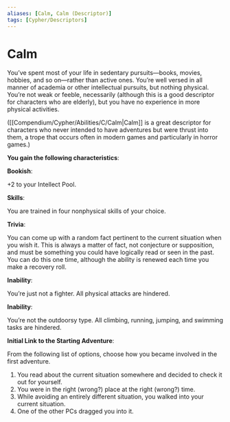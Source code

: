 ```yaml
---
aliases: [Calm, Calm (Descriptor)]
tags: [Cypher/Descriptors]
---
```


# Calm

You’ve spent most of your life in sedentary pursuits—books, movies, hobbies, and so on—rather than active ones. You’re well versed in all manner of academia or other intellectual pursuits, but nothing physical. You’re not weak or feeble, necessarily (although this is a good descriptor for characters who are elderly), but you have no experience in more physical activities.

([[Compendium/Cypher/Abilities/C/Calm|Calm]] is a great descriptor for characters who never intended to have adventures but were thrust into them, a trope that occurs often in modern games and particularly in horror games.)

**You gain the following characteristics**:

**Bookish**:

+2 to your Intellect Pool.

**Skills**:

You are trained in four nonphysical skills of your choice.

**Trivia**:

You can come up with a random fact pertinent to the current situation when you wish it. This is always a matter of fact, not conjecture or supposition, and must be something you could have logically read or seen in the past. You can do this one time, although the ability is renewed each time you make a recovery roll.

**Inability**:

You’re just not a fighter. All physical attacks are hindered.

**Inability**:

You’re not the outdoorsy type. All climbing, running, jumping, and swimming tasks are hindered.

**Initial Link to the Starting Adventure**:

From the following list of options, choose how you became involved in the first adventure.

1. You read about the current situation somewhere and decided to check it out for yourself.
2. You were in the right (wrong?) place at the right (wrong?) time.
3. While avoiding an entirely different situation, you walked into your current situation.
4. One of the other PCs dragged you into it.
